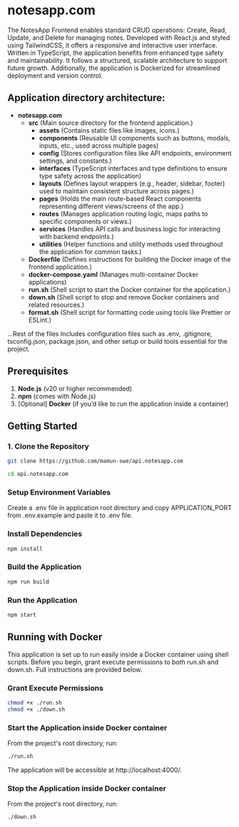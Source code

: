 # notesapp.com

The NotesApp Frontend enables standard CRUD operations: Create, Read, Update, and Delete for managing notes. Developed with React.js and styled using TailwindCSS, it offers a responsive and interactive user interface. Written in TypeScript, the application benefits from enhanced type safety and maintainability. It follows a structured, scalable architecture to support future growth. Additionally, the application is Dockerized for streamlined deployment and version control.

## Application directory architecture:

- **notesapp.com**
  - **src** (Main source directory for the frontend application.)
    - **assets** (Contains static files like images, icons.)
    - **components** (Reusable UI components such as buttons, modals, inputs, etc., used across multiple pages)
    - **config** (Stores configuration files like API endpoints, environment settings, and constants.)
    - **interfaces** (TypeScript interfaces and type definitions to ensure type safety across the application)
    - **layouts** (Defines layout wrappers (e.g., header, sidebar, footer) used to maintain consistent structure across pages.)
    - **pages** (Holds the main route-based React components representing different views/screens of the app.)
    - **routes** (Manages application routing logic, maps paths to specific components or views.)
    - **services** (Handles API calls and business logic for interacting with backend endpoints.)
    - **utilities** (Helper functions and utility methods used throughout the application for common tasks.)
  - **Dockerfile** (Defines instructions for building the Docker image of the frontend application.)
  - **docker-compose.yaml** (Manages multi-container Docker applications)
  - **run.sh** (Shell script to start the Docker container for the application.)
  - **down.sh** (Shell script to stop and remove Docker containers and related resources.)
  - **format.sh** (Shell script for formatting code using tools like Prettier or ESLint.)

...Rest of the files
Includes configuration files such as .env, .gitignore, tsconfig.json, package.json, and other setup or build tools essential for the project.


## Prerequisites

1. **Node.js** (v20 or higher recommended)
2. **npm** (comes with Node.js)
3. [Optional] **Docker** (if you’d like to run the application inside a container)

## Getting Started

### 1. Clone the Repository

```bash
git clone https://github.com/mamun-swe/api.notesapp.com
```

```bash
cd api.notesapp.com
```

### Setup Environment Variables

Create a .env file in application root directory and copy APPLICATION_PORT from .env.example and paste it to .env file.

### Install Dependencies

```bash
npm install
```

### Build the Application

```bash
npm run build
```

### Run the Application

```bash
npm start
```

## Running with Docker

This application is set up to run easily inside a Docker container using shell scripts. Before you begin, grant execute permissions to both run.sh and down.sh. Full instructions are provided below.

### Grant Execute Permissions

```bash
chmod +x ./run.sh
chmod +x ./down.sh
```

### Start the Application inside Docker container

From the project's root directory, run:

```bash
./run.sh
```

The application will be accessible at http://localhost:4000/<PORT>.

### Stop the Application inside Docker container

From the project's root directory, run:

```bash
./down.sh
```